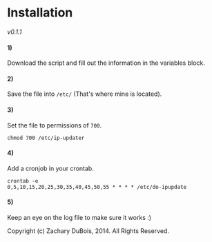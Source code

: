# Installation

*v0.1.1*

#### 1)

Download the script and fill out the information in the variables block.

#### 2)

Save the file into `/etc/` (That's where mine is located).

#### 3)

Set the file to permissions of `700`.

    chmod 700 /etc/ip-updater

#### 4)

Add a cronjob in your crontab.

    crontab -e
    0,5,10,15,20,25,30,35,40,45,50,55 * * * * /etc/do-ipupdate

#### 5)

Keep an eye on the log file to make sure it works :)

Copyright (c) Zachary DuBois, 2014. All Rights Reserved.
